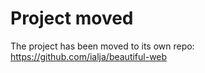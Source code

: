 # Project moved

The project has been moved to its own repo: https://github.com/ialja/beautiful-web

